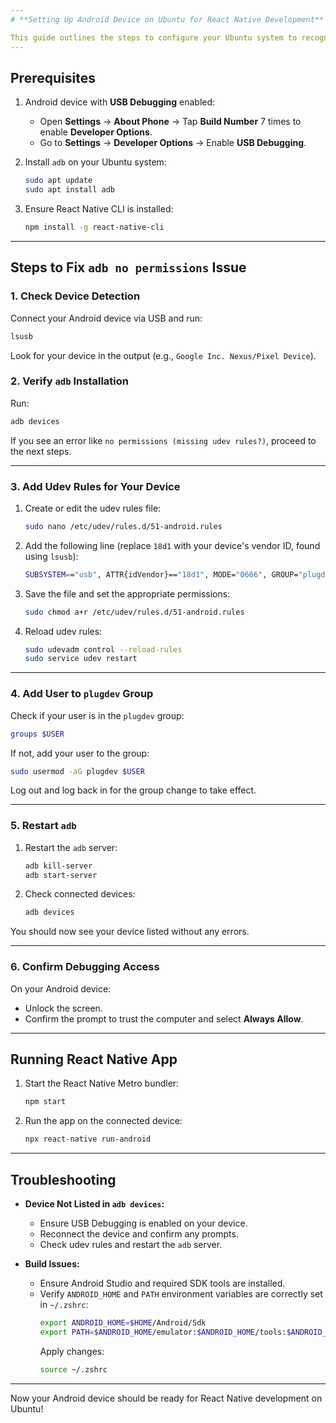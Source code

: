 ```yaml
---
# **Setting Up Android Device on Ubuntu for React Native Development**

This guide outlines the steps to configure your Ubuntu system to recognize and connect your Android device via `adb` for React Native development.
---
```


## **Prerequisites**

1. Android device with **USB Debugging** enabled:

   - Open **Settings** → **About Phone** → Tap **Build Number** 7 times to enable **Developer Options**.
   - Go to **Settings** → **Developer Options** → Enable **USB Debugging**.

2. Install `adb` on your Ubuntu system:

   ```bash
   sudo apt update
   sudo apt install adb
   ```

3. Ensure React Native CLI is installed:
   ```bash
   npm install -g react-native-cli
   ```

---

## **Steps to Fix `adb no permissions` Issue**

### **1. Check Device Detection**

Connect your Android device via USB and run:

```bash
lsusb
```

Look for your device in the output (e.g., `Google Inc. Nexus/Pixel Device`).

### **2. Verify `adb` Installation**

Run:

```bash
adb devices
```

If you see an error like `no permissions (missing udev rules?)`, proceed to the next steps.

---

### **3. Add Udev Rules for Your Device**

1. Create or edit the udev rules file:

   ```bash
   sudo nano /etc/udev/rules.d/51-android.rules
   ```

2. Add the following line (replace `18d1` with your device's vendor ID, found using `lsusb`):

   ```bash
   SUBSYSTEM=="usb", ATTR{idVendor}=="18d1", MODE="0666", GROUP="plugdev"
   ```

3. Save the file and set the appropriate permissions:

   ```bash
   sudo chmod a+r /etc/udev/rules.d/51-android.rules
   ```

4. Reload udev rules:
   ```bash
   sudo udevadm control --reload-rules
   sudo service udev restart
   ```

---

### **4. Add User to `plugdev` Group**

Check if your user is in the `plugdev` group:

```bash
groups $USER
```

If not, add your user to the group:

```bash
sudo usermod -aG plugdev $USER
```

Log out and log back in for the group change to take effect.

---

### **5. Restart `adb`**

1. Restart the `adb` server:

   ```bash
   adb kill-server
   adb start-server
   ```

2. Check connected devices:
   ```bash
   adb devices
   ```

You should now see your device listed without any errors.

---

### **6. Confirm Debugging Access**

On your Android device:

- Unlock the screen.
- Confirm the prompt to trust the computer and select **Always Allow**.

---

## **Running React Native App**

1. Start the React Native Metro bundler:

   ```bash
   npm start
   ```

2. Run the app on the connected device:
   ```bash
   npx react-native run-android
   ```

---

## **Troubleshooting**

- **Device Not Listed in `adb devices`:**

  - Ensure USB Debugging is enabled on your device.
  - Reconnect the device and confirm any prompts.
  - Check udev rules and restart the `adb` server.

- **Build Issues:**
  - Ensure Android Studio and required SDK tools are installed.
  - Verify `ANDROID_HOME` and `PATH` environment variables are correctly set in `~/.zshrc`:
    ```bash
    export ANDROID_HOME=$HOME/Android/Sdk
    export PATH=$ANDROID_HOME/emulator:$ANDROID_HOME/tools:$ANDROID_HOME/tools/bin:$ANDROID_HOME/platform-tools:$PATH
    ```
    Apply changes:
    ```bash
    source ~/.zshrc
    ```

---

Now your Android device should be ready for React Native development on Ubuntu!
